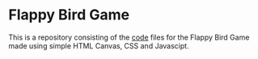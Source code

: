 # Flappy Bird Game

This is a repository consisting of the [code](https://github.com/altruistcoder/Flappy-Bird-Game-JS/blob/master/flappyBird.js) files for the Flappy Bird Game made using simple HTML Canvas, CSS and Javascipt.

